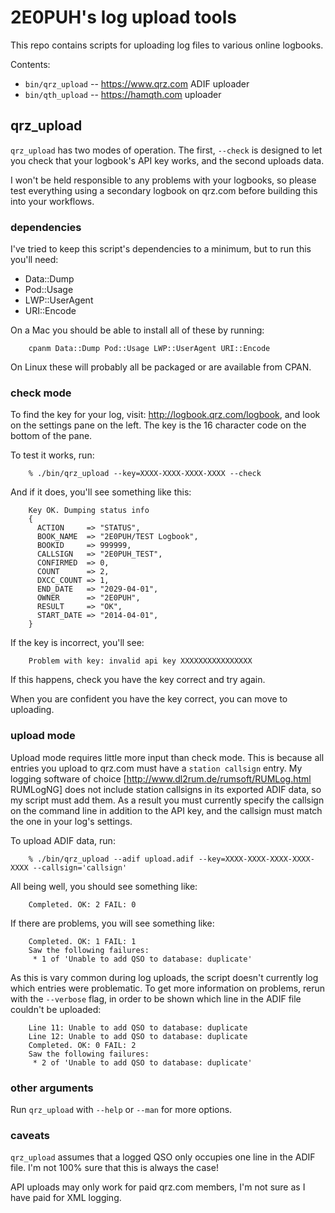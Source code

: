 # 2E0PUH's log upload tools

This repo contains scripts for uploading log files to various online logbooks.

Contents:

* `bin/qrz_upload` -- https://www.qrz.com ADIF uploader
* `bin/qth_upload` -- https://hamqth.com uploader

## qrz_upload

`qrz_upload` has two modes of operation. The first, `--check` is designed to
let you check that your logbook's API key works, and the second uploads data.

I won't be held responsible to any problems with your logbooks, so please test
everything using a secondary logbook on qrz.com before building this into your
workflows.

### dependencies

I've tried to keep this script's dependencies to a minimum, but to run this
you'll need:

* Data::Dump
* Pod::Usage
* LWP::UserAgent
* URI::Encode

On a Mac you should be able to install all of these by running:

        cpanm Data::Dump Pod::Usage LWP::UserAgent URI::Encode

On Linux these will probably all be packaged or are available from CPAN.

### check mode

To find the key for your log, visit: http://logbook.qrz.com/logbook, and look
on the settings pane on the left. The key is the 16 character code on the
bottom of the pane.

To test it works, run:

        % ./bin/qrz_upload --key=XXXX-XXXX-XXXX-XXXX --check

And if it does, you'll see something like this:

        Key OK. Dumping status info
        {
          ACTION     => "STATUS",
          BOOK_NAME  => "2E0PUH/TEST Logbook",
          BOOKID     => 999999,
          CALLSIGN   => "2E0PUH_TEST",
          CONFIRMED  => 0,
          COUNT      => 2,
          DXCC_COUNT => 1,
          END_DATE   => "2029-04-01",
          OWNER      => "2E0PUH",
          RESULT     => "OK",
          START_DATE => "2014-04-01",
        }

If the key is incorrect, you'll see:

        Problem with key: invalid api key XXXXXXXXXXXXXXXX

If this happens, check you have the key correct and try again.

When you are confident you have the key correct, you can move to uploading.

### upload mode

Upload mode requires little more input than check mode. This is because all
entries you upload to qrz.com must have a `station callsign` entry. 
My logging software of choice [http://www.dl2rum.de/rumsoft/RUMLog.html RUMLogNG] 
does not include station callsigns in its exported ADIF data, so my
script must add them. As a result you must currently specify the callsign on
the command line in addition to the API key, and the callsign must match the
one in your log's settings.

To upload ADIF data, run:

        % ./bin/qrz_upload --adif upload.adif --key=XXXX-XXXX-XXXX-XXXX-XXXX --callsign='callsign'

All being well, you should see something like:

        Completed. OK: 2 FAIL: 0

If there are problems, you will see something like:

        Completed. OK: 1 FAIL: 1
        Saw the following failures:
         * 1 of 'Unable to add QSO to database: duplicate'

As this is vary common during log uploads, the script doesn't currently log
which entries were problematic. To get more information on problems, rerun with
the `--verbose` flag, in order to be shown which line in the ADIF file couldn't
be uploaded:

        Line 11: Unable to add QSO to database: duplicate
        Line 12: Unable to add QSO to database: duplicate
        Completed. OK: 0 FAIL: 2
        Saw the following failures:
         * 2 of 'Unable to add QSO to database: duplicate'

### other arguments

Run `qrz_upload` with `--help` or `--man` for more options.

### caveats

`qrz_upload` assumes that a logged QSO only occupies one line in the ADIF file.
I'm not 100% sure that this is always the case!

API uploads may only work for paid qrz.com members, I'm not sure as I have paid
for XML logging.
